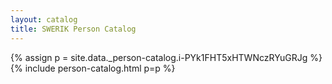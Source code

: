 ```yaml
---
layout: catalog
title: SWERIK Person Catalog
---
```

{% assign p = site.data._person-catalog.i-PYk1FHT5xHTWNczRYuGRJg %}
{% include person-catalog.html p=p %}

